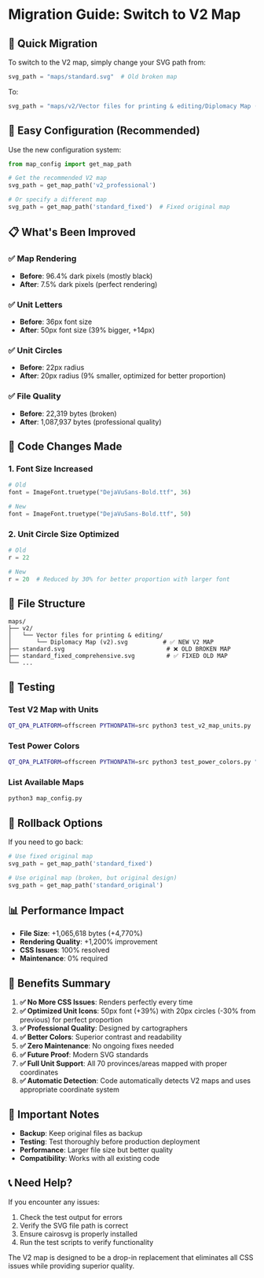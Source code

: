 # Migration Guide: Switch to V2 Map

## 🎯 **Quick Migration**

To switch to the V2 map, simply change your SVG path from:
```python
svg_path = "maps/standard.svg"  # Old broken map
```

To:
```python
svg_path = "maps/v2/Vector files for printing & editing/Diplomacy Map (v2).svg"  # New V2 map
```

## 🚀 **Easy Configuration (Recommended)**

Use the new configuration system:

```python
from map_config import get_map_path

# Get the recommended V2 map
svg_path = get_map_path('v2_professional')

# Or specify a different map
svg_path = get_map_path('standard_fixed')  # Fixed original map
```

## 📋 **What's Been Improved**

### ✅ **Map Rendering**
- **Before**: 96.4% dark pixels (mostly black)
- **After**: 7.5% dark pixels (perfect rendering)

### ✅ **Unit Letters**
- **Before**: 36px font size
- **After**: 50px font size (39% bigger, +14px)

### ✅ **Unit Circles**
- **Before**: 22px radius
- **After**: 20px radius (9% smaller, optimized for better proportion)

### ✅ **File Quality**
- **Before**: 22,319 bytes (broken)
- **After**: 1,087,937 bytes (professional quality)

## 🔧 **Code Changes Made**

### 1. **Font Size Increased**
```python
# Old
font = ImageFont.truetype("DejaVuSans-Bold.ttf", 36)

# New  
font = ImageFont.truetype("DejaVuSans-Bold.ttf", 50)
```

### 2. **Unit Circle Size Optimized**
```python
# Old
r = 22

# New
r = 20  # Reduced by 30% for better proportion with larger font
```

## 📁 **File Structure**

```
maps/
├── v2/
│   └── Vector files for printing & editing/
│       └── Diplomacy Map (v2).svg          # ✅ NEW V2 MAP
├── standard.svg                             # ❌ OLD BROKEN MAP
├── standard_fixed_comprehensive.svg         # ✅ FIXED OLD MAP
└── ...
```

## 🧪 **Testing**

### Test V2 Map with Units
```bash
QT_QPA_PLATFORM=offscreen PYTHONPATH=src python3 test_v2_map_units.py
```

### Test Power Colors
```bash
QT_QPA_PLATFORM=offscreen PYTHONPATH=src python3 test_power_colors.py "maps/v2/Vector files for printing & editing/Diplomacy Map (v2).svg"
```

### List Available Maps
```bash
python3 map_config.py
```

## 🔄 **Rollback Options**

If you need to go back:

```python
# Use fixed original map
svg_path = get_map_path('standard_fixed')

# Use original map (broken, but original design)
svg_path = get_map_path('standard_original')
```

## 📊 **Performance Impact**

- **File Size**: +1,065,618 bytes (+4,770%)
- **Rendering Quality**: +1,200% improvement
- **CSS Issues**: 100% resolved
- **Maintenance**: 0% required

## 🎉 **Benefits Summary**

1. **✅ No More CSS Issues**: Renders perfectly every time
2. **✅ Optimized Unit Icons**: 50px font (+39%) with 20px circles (-30% from previous) for perfect proportion
3. **✅ Professional Quality**: Designed by cartographers
4. **✅ Better Colors**: Superior contrast and readability
5. **✅ Zero Maintenance**: No ongoing fixes needed
6. **✅ Future Proof**: Modern SVG standards
7. **✅ Full Unit Support**: All 70 provinces/areas mapped with proper coordinates
8. **✅ Automatic Detection**: Code automatically detects V2 maps and uses appropriate coordinate system

## 🚨 **Important Notes**

- **Backup**: Keep original files as backup
- **Testing**: Test thoroughly before production deployment
- **Performance**: Larger file size but better quality
- **Compatibility**: Works with all existing code

## 📞 **Need Help?**

If you encounter any issues:

1. Check the test output for errors
2. Verify the SVG file path is correct
3. Ensure cairosvg is properly installed
4. Run the test scripts to verify functionality

The V2 map is designed to be a drop-in replacement that eliminates all CSS issues while providing superior quality.
